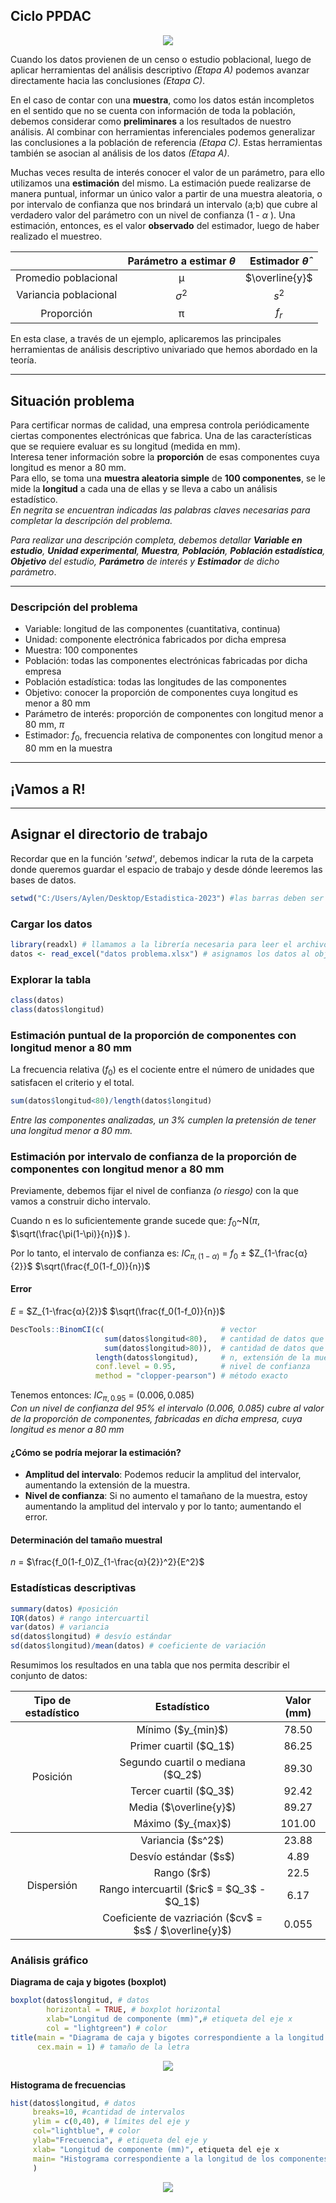## Ciclo PPDAC

<p align = "center">
<img src="https://github.com/ImoPupato/Estadistica-Concurso2023/blob/main/Ciclo%20ppdac.PNG">
</p>

Cuando los datos provienen de un censo o estudio poblacional, luego de aplicar herramientas del análisis descriptivo _(Etapa A)_ podemos avanzar directamente hacia las conclusiones _(Etapa C)_.  

En el caso de contar con una **muestra**, como los datos están incompletos en el sentido que no se cuenta con información de toda la población, debemos considerar como **preliminares** a los resultados de nuestro análisis. Al combinar con herramientas inferenciales podemos generalizar las conclusiones a la población de referencia _(Etapa C)_. Estas herramientas también se asocian al análisis de los datos _(Etapa A)_.  

Muchas veces resulta de interés conocer el valor de un parámetro, para ello utilizamos una **estimación** del mismo. La estimación puede realizarse de manera puntual, informar un único valor a partir de una muestra aleatoria, o por intervalo de confianza que nos brindará un intervalo (a;b) que cubre al verdadero valor del parámetro con un nivel de confianza (1 - $\alpha$ ). Una estimación, entonces, es el valor **observado** del estimador, luego de haber realizado el muestreo. 

<div align="center">
  
| | Parámetro a estimar $\theta$  | Estimador $\hat{\theta}$ |
|:---------------------------------:|:---------------------------------:|:---------------------------------:|
|Promedio poblacional| μ | $\overline{y}$ |
|Variancia poblacional| $σ^2$ | $s^2$ |
|Proporción| π | $f_r$ |

</div>  

  
En esta clase, a través de un ejemplo, aplicaremos las principales herramientas de análisis descriptivo univariado que hemos abordado en la teoría.

---
## Situación problema
Para certificar normas de calidad, una empresa controla periódicamente ciertas componentes electrónicas que fabrica. Una de las características que se requiere evaluar es su longitud (medida en mm).  
Interesa tener información sobre la **proporción** de esas componentes cuya longitud es menor a 80 mm.  
Para ello, se toma una **muestra aleatoria simple** de **100 componentes**, se le mide la **longitud** a cada una de ellas y se lleva a cabo un análisis estadístico.  
_En negrita se encuentran indicadas las palabras claves necesarias para completar la descripción del problema._ 
   
_Para realizar una descripción completa, debemos detallar **Variable en estudio**, **Unidad experimental**, **Muestra**, **Población**, **Población estadística**, **Objetivo** del estudio, **Parámetro** de interés y **Estimador** de dicho parámetro_.

---
### Descripción del problema
- Variable:  longitud de las componentes (cuantitativa, continua)  
- Unidad: componente electrónica fabricados por dicha empresa  
- Muestra: 100 componentes  
- Población: todas las componentes electrónicas fabricadas por dicha empresa  
- Población estadística: todas las longitudes de las componentes  
- Objetivo: conocer la proporción de componentes cuya longitud es menor a 80 mm  
- Parámetro de interés: proporción de componentes con longitud menor a 80 mm, $\pi$  
- Estimador: $f_0$, frecuencia relativa de componentes con longitud menor a 80 mm en la muestra
  
---
## ¡Vamos a R!
---
## Asignar el directorio de trabajo  
Recordar que en la función _'setwd'_, debemos indicar la ruta de la carpeta donde queremos guardar el espacio de trabajo y desde dónde leeremos las bases de datos.
```R
setwd("C:/Users/Aylen/Desktop/Estadistica-2023") #las barras deben ser las indicadas
```
### Cargar los datos
```R
library(readxl) # llamamos a la librería necesaria para leer el archivo de extensión .xlsx
datos <- read_excel("datos problema.xlsx") # asignamos los datos al objeto "datos"
```
### Explorar la tabla
```R
class(datos)
class(datos$longitud)
```
### Estimación puntual de la proporción de componentes con longitud menor a 80 mm
La frecuencia relativa ($f_0$) es el cociente entre el número de unidades que satisfacen el criterio y el total.  
```R
sum(datos$longitud<80)/length(datos$longitud)
```
_Entre las componentes analizadas, un 3% cumplen la pretensión de tener una longitud menor a 80 mm._  

### Estimación por intervalo de confianza de la proporción de componentes con longitud menor a 80 mm
Previamente, debemos fijar el nivel de confianza _(o riesgo)_ con la que vamos a construir dicho intervalo.  
  
Cuando n es lo suficientemente grande sucede que: $f_0$~N($\pi$, $\sqrt(\frac{\pi(1-\pi)}{n})$ ).  
  
Por lo tanto, el intervalo de confianza es: $IC_{\pi,(1-\alpha)}$ = $f_0$ $\pm$ $Z_{1-\frac{α}{2}}$ $\sqrt(\frac{f_0(1-f_0)}{n})$ 

#### Error
$E$ = $Z_{1-\frac{α}{2}}$ $\sqrt(\frac{f_0(1-f_0)}{n})$  

```R
DescTools::BinomCI(c(                          # vector
                     sum(datos$longitud<80),   # cantidad de datos que cumplen con el requisito
                     sum(datos$longitud>80)),  # cantidad de datos que no cumplen con el requisito
                   length(datos$longitud),     # n, extensión de la muestra
                   conf.level = 0.95,          # nivel de confianza
                   method = "clopper-pearson") # método exacto
```
Tenemos entonces: $IC_{\pi,0.95}$ = $(0.006,0.085)$  
_Con un nivel de confianza del 95% el intervalo (0.006, 0.085) cubre al valor de la proporción de componentes, fabricadas en dicha empresa, cuya longitud es menor a 80 mm_

#### ¿Cómo se podría mejorar la estimación?
- **Amplitud del intervalo**: Podemos reducir la amplitud del intervalor, aumentando la extensión de la muestra.
- **Nivel de confianza**: Si no aumento el tamañano de la muestra, estoy aumentando la amplitud del intervalo y por lo tanto; aumentando el error.

#### Determinación del tamaño muestral
$n$ = $\frac{f_0(1-f_0)Z_{1-\frac{α}{2}}^2}{E^2}$  

### Estadísticas descriptivas
```R
summary(datos) #posición
IQR(datos) # rango intercuartil
var(datos) # variancia
sd(datos$longitud) # desvío estándar
sd(datos$longitud)/mean(datos) # coeficiente de variación
```
Resumimos los resultados en una tabla que nos permita describir el conjunto de datos:
<table>
    <thead>
        <tr>
            <th> Tipo de estadístico </th>
            <th> Estadístico </th>
            <th> Valor (mm) </th>
        </tr>
    </thead>
    <tbody>
        <tr>
            <td rowspan=7 align="center"> Posición </td>
            <td rowspan=1 align="center"> Mínimo ($y_{min}$)</td>
            <td align="center"> 78.50 </td>
        <tr>
            <td rowspan=1 align="center"> Primer cuartil ($Q_1$) </td>
            <td align="center"> 86.25 </td>
        <tr>
            <td rowspan=1 align="center"> Segundo cuartil o mediana ($Q_2$) </td>
            <td align="center"> 89.30 </td>
        <tr>
            <td rowspan=1 align="center"> Tercer cuartil ($Q_3$) </td>
            <td align="center"> 92.42 </td>
        <tr>
            <td rowspan=1 align="center"> Media ($\overline{y}$) </td>
            <td align="center"> 89.27 </td>
        <tr>
            <td rowspan=1 align="center"> Máximo ($y_{max}$) </td>
            <td align="center"> 101.00 </td>
       </tbody>
       <tbody>
        <tr>   
            <td rowspan=7 align="center"> Dispersión </td>
            <td rowspan=1 align="center"> Variancia ($s^2$)</td>
            <td align="center"> 23.88 </td>
        <tr>
            <td rowspan=1 align="center"> Desvío estándar ($s$) </td>
            <td align="center"> 4.89 </td>
        <tr>
            <td rowspan=1 align="center"> Rango ($r$) </td>
            <td align="center"> 22.5 </td>
        <tr>
            <td rowspan=1 align="center"> Rango intercuartil ($ric$ = $Q_3$ - $Q_1$) </td>
            <td align="center"> 6.17 </td>
        <tr>
            <td rowspan=1 align="center"> Coeficiente de vazriación ($cv$ = $s$ / $\overline{y}$) </td>
            <td align="center"> 0.055 </td>
    </tbody>
</table>

### Análisis gráfico
**Diagrama de caja y bigotes (boxplot)**
```R
boxplot(datos$longitud, # datos
        horizontal = TRUE, # boxplot horizontal
        xlab="Longitud de componente (mm)",# etiqueta del eje x
        col = "lightgreen") # color
title(main = "Diagrama de caja y bigotes correspondiente a la longitud de los componentes", # título
      cex.main = 1) # tamaño de la letra
```
<div>
<p style = 'text-align:center;'>
<img src="https://github.com/ImoPupato/Estadistica-Concurso2023/blob/main/Boxplot.png">
</p>
</div>
    
**Histograma de frecuencias**
```R
hist(datos$longitud, # datos
     breaks=10, #cantidad de intervalos
     ylim = c(0,40), # límites del eje y
     col="lightblue", # color
     ylab="Frecuencia", # etiqueta del eje y
     xlab= "Longitud de componente (mm)", etiqueta del eje x
     main= "Histograma correspondiente a la longitud de los componentes" # título
     )
```
<div>
<p style = 'text-align:center;'>
<img src="https://github.com/ImoPupato/Estadistica-Concurso2023/blob/main/Histograma.png">
</p>
</div>
